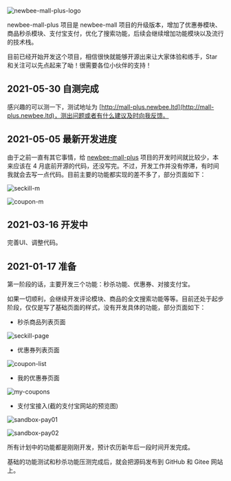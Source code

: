 ![newbee-mall-plus-logo](https://newbee-mall.oss-cn-beijing.aliyuncs.com/poster/product/newbee-mall-plus-logo.png?x-oss-process=image/resize,h_240,w_480)

newbee-mall-plus 项目是 newbee-mall 项目的升级版本，增加了优惠券模块、商品秒杀模块、支付宝支付，优化了搜索功能，后续会继续增加功能模块以及流行的技术栈。

目前已经开始开发这个项目，相信很快就能够开源出来让大家体验和练手，Star 和关注可以先点起来了呦！很需要各位小伙伴的支持！

## 2021-05-30 自测完成

感兴趣的可以测一下，测试地址为 [http://mall-plus.newbee.ltd](http://mall-plus.newbee.ltd)，测出问题或者有什么建议及时向我反馈。

## 2021-05-05 最新开发进度

由于之前一直有其它事情，给 [newbee-mall-plus](https://github.com/newbee-ltd/newbee-mall-plus) 项目的开发时间就比较少，本来应该在 4 月底前开源的代码，还没写完。不过，开发工作并没有停滞，有时间我就会去写一点代码。目前主要的功能都实现的差不多了，部分页面如下：

![seckill-m](https://13-doc.oss-cn-beijing.aliyuncs.com/images/2021/05/seckill-m.png)

![coupon-m](https://13-doc.oss-cn-beijing.aliyuncs.com/images/2021/05/coupon-m.png)

## 2021-03-16 开发中

完善UI、调整代码。

## 2021-01-17 准备

第一阶段的话，主要开发三个功能：秒杀功能、优惠券、对接支付宝。

如果一切顺利，会继续开发评论模块、商品的全文搜索功能等等。目前还处于起步阶段，仅仅是写了基础页面的样式，没有开发具体的功能，部分页面如下：

- 秒杀商品列表页面

![seckill-page](https://p3-juejin.byteimg.com/tos-cn-i-k3u1fbpfcp/5acd8bbf3aea49428cc065ceb04b9a40~tplv-k3u1fbpfcp-zoom-1.image)

- 优惠券列表页面

![coupon-list](https://p3-juejin.byteimg.com/tos-cn-i-k3u1fbpfcp/5c72a068a4a642cc9897eec5c0854920~tplv-k3u1fbpfcp-zoom-1.image)

- 我的优惠券页面

![my-coupons](https://p3-juejin.byteimg.com/tos-cn-i-k3u1fbpfcp/dd80eaa4b31749ef83647e34e711ee24~tplv-k3u1fbpfcp-zoom-1.image)

- 支付宝接入(截的支付宝网站的预览图)

![sandbox-pay01](https://p3-juejin.byteimg.com/tos-cn-i-k3u1fbpfcp/dd372b84d17949ecb3e19f56864b1c84~tplv-k3u1fbpfcp-zoom-1.image)

![sandbox-pay02](https://p3-juejin.byteimg.com/tos-cn-i-k3u1fbpfcp/67e7bf25a9894206bc0ac16f41db8385~tplv-k3u1fbpfcp-zoom-1.image)

所有计划中的功能都是刚刚开发，预计农历新年后一段时间开发完成。

基础的功能测试和秒杀功能压测完成后，就会把源码发布到 GitHub 和 Gitee 网站上。
